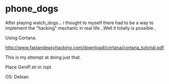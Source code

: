 phone_dogs
==========

After playing watch_dogs... i thought to myself there had to be a way to implement the "hacking" mechanic in real life...Well it totally is possible..


Using Cortana.

http://www.fastandeasyhacking.com/download/cortana/cortana_tutorial.pdf


This is my attempt at doing just that.

Place GenIP.sh in /opt


OS: Debian
